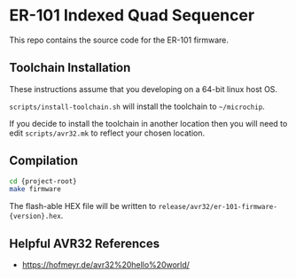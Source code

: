# ER-101 Indexed Quad Sequencer

This repo contains the source code for the ER-101 firmware.

## Toolchain Installation

These instructions assume that you developing on a 64-bit linux host OS.

`scripts/install-toolchain.sh` will install the toolchain to `~/microchip`. 

If you decide to install the toolchain in another location then you will need to edit `scripts/avr32.mk` to reflect your chosen location.

## Compilation

```bash
cd {project-root}
make firmware
```

The flash-able HEX file will be written to `release/avr32/er-101-firmware-{version}.hex`.

## Helpful AVR32 References

* https://hofmeyr.de/avr32%20hello%20world/
